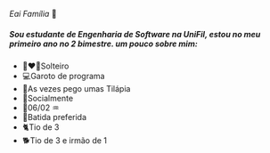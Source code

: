 _Eai Família_ 👋 
##### Sou estudante de Engenharia de Software na UniFil, estou no meu primeiro ano no 2 bimestre. um pouco sobre mim:
- 👩‍❤️‍👨Solteiro
- 💻Garoto de programa
- 🎣As vezes pego umas Tilápia
- 🍺Socialmente
- 🎂06/02 ♒
- 🥑Batida preferida
- 🐈Tio de 3
- 🐕Tio de 3 e irmão de 1

<!--
**Alexksandrofq/Alexksandrofq** is a ✨ _special_ ✨ repository because its `README.md` (this file) appears on your GitHub profile.

Here are some ideas to get you started:

- 🔭 I’m currently working on ...
- 🌱 I’m currently learning ...
- 👯 I’m looking to collaborate on ...
- 🤔 I’m looking for help with ...
- 💬 Ask me about ...
- 📫 How to reach me: ...
- 😄 Pronouns: ...
- ⚡ Fun fact: ...
-->
